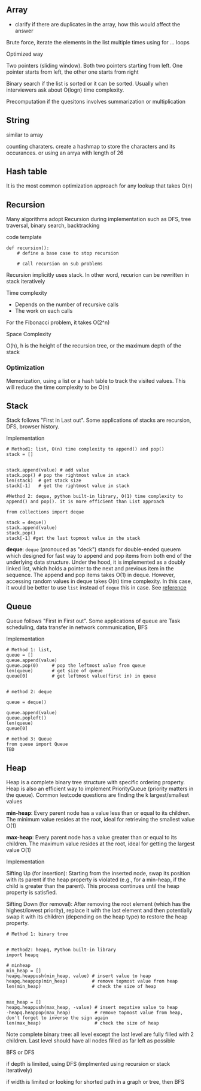 ## Array

- clarify if there are duplicates in the array, how this would affect the answer

Brute force, iterate the elements in the list multiple times using for ... loops

Optimized way

Two pointers (sliding window). 
    Both two pointers starting from left. 
    One pointer starts from left, the other one starts from right

Binary search if the list is sorted or it can be sorted. Usually when interviewers ask about O(logn) time complexity. 

Precomputation if the quesitons involves summarization or multiplication 

## String

similar to array

counting charaters. create a hashmap to store the characters and its occurances. or using an arrya with length of 26


## Hash table

It is the most common optimization approach for any lookup that takes O(n)


## Recursion

Many algorithms adopt Recursion during implementation such as DFS, tree traversal, binary search, backtracking

code template
```
def recursion():
    # define a base case to stop recursion

    # call recursion on sub problems

```

Recursion implicitly uses stack. In other word, recurion can be rewritten in stack iteratively


Time complexity 
- Depends on the number of recursive calls 
- The work on each calls

For the Fibonacci problem, it takes O(2^n) 

Space Complexity

O(h), h is the height of the recursion tree, or the maximum depth of the stack

### Optimization

Memorization, using a list or a hash table to track the visited values. This will reduce the time complexity to be O(n)


## Stack
Stack follows "First in Last out". Some applications of stacks are recursion, DFS, browser history. 

Implementation 
```
# Method1: list, O(n) time complexity to append() and pop()
stack = []


stack.append(value) # add value
stack.pop() # pop the rightmost value in stack
len(stack)  # get stack size
stack[-1]   # get the rightmost value in stack 

#Method 2: deque, python built-in library, O(1) time complexity to append() and pop(). it is more efficient than List approach

from collections import deque

stack = deque()
stack.append(value)
stack.pop()
stack[-1] #get the last topmost value in the stack
```

**deque**: `deque` (pronouced as "deck") stands for double-ended queuem which designed for fast way to append and pop items from both end of the underlying data structure. Under the hood, it is implemented as a doubly linked list, which holds a pointer to the next and previous item in the sequence. The append and pop items takes O(1) in deque. However, accessing random values in deque takes O(n) time complexity. In this case, it would be better to use `list` instead of `deque` this in case. See [reference](https://realpython.com/python-deque/#popping-and-appending-items-efficiently)

## Queue
Queue follows "First in First out". Some applications of queue are Task scheduling, data transfer in network communication, BFS

Implementation
```
# Method 1: list,
queue = []
queue.append(value)
queue.pop(0)     # pop the leftmost value from queue
len(queue)       # get size of queue
queue[0]         # get leftmost value(first in) in queue


# method 2: deque

queue = deque()

queue.append(value)
queue.popleft()
len(queue)
queue[0]

# method 3: Queue
from queue import Queue
TBD
```


## Heap
Heap is a complete binary tree structure with specific ordering property. Heap is also an efficient way to implement PriorityQueue (priority matters in the queue). Common leetcode questions are finding the k largest/smallest values

**min-heap**: Every parent node has a value less than or equal to its children. The minimum value resides at the root, ideal for retrieving the smallest value O(1)

**max-heap**: Every parent node has a value greater than or equal to its children. The maximum value resides at the root, ideal for getting the largest value O(1)

Implementation

Sifting Up (for insertion): Starting from the inserted node, swap its position with its parent if the heap property is violated (e.g., for a min-heap, if the child is greater than the parent). This process continues until the heap property is satisfied.

Sifting Down (for removal): After removing the root element (which has the highest/lowest priority), replace it with the last element and then potentially swap it with its children (depending on the heap type) to restore the heap property.

```
# Method 1: binary tree


# Method2: heapq, Python built-in library
import heapq

# minheap
min_heap = []
heapq.heappush(min_heap, value) # insert value to heap
heapq.heappop(min_heap)         # remove topmost value from heap
len(min_heap)                   # check the size of heap


max_heap = []
heapq.heappush(max_heap, -value) # insert negative value to heap
-heapq.heappop(max_heap)         # remove topmost value from heap, don't forget to inverse the sign again 
len(max_heap)                    # check the size of heap
```


Note
complete binary tree: all level except the last level are fully filled with 2 children. Last level should have all nodes filled as far left as possible

BFS or DFS

if depth is limited, using DFS (implmented using recursion or stack iteratively)

if width is limited or looking for shorted path in a graph or tree, then BFS

